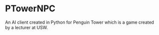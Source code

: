 # PTowerNPC
An AI client created in Python for Penguin Tower which is a game created by a lecturer at USW.
